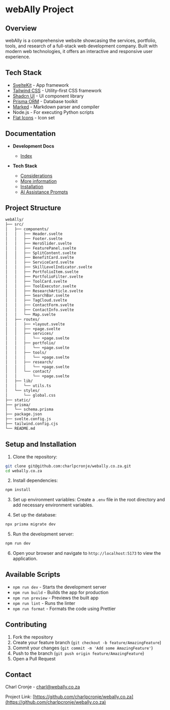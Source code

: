 # webAlly Project

## Overview

webAlly is a comprehensive website showcasing the services, portfolio, tools, and research of a full-stack web development company. Built with modern web technologies, it offers an interactive and responsive user experience.

## Tech Stack 

- [SvelteKit](https://kit.svelte.dev) - App framework
- [Tailwind CSS](https://tailwindcss.com) - Utility-first CSS framework
- [Shadcn UI](https://ui.shadcn.com/) - UI component library
- [Prisma ORM](https://www.prisma.io) - Database toolkit
- [Marked](https://marked.js.org/) - Markdown parser and compiler
- Node.js - For executing Python scripts
- [Flat Icons](https://www.flaticon.com) - Icon set

## Documentation
- **Development Docs**
  - [Index](./docs/README.md)

- **Tech Stack**
  - [Considerations](./docs/stack/considerations.md)
  - [More information](./docs/stack/moreInfo.md)
  - [Installation](./docs/stack/install.md)
  - [AI Assistance Prompts](./docs/ai/prompts.md)


## Project Structure

```sh
webAlly/
├── src/
│   ├── components/
│   │   ├── Header.svelte
│   │   ├── Footer.svelte
│   │   ├── HeroSlider.svelte
│   │   ├── FeaturePanel.svelte
│   │   ├── SplitContent.svelte
│   │   ├── BenefitCard.svelte
│   │   ├── ServiceCard.svelte
│   │   ├── SkillLevelIndicator.svelte
│   │   ├── PortfolioItem.svelte
│   │   ├── PortfolioFilter.svelte
│   │   ├── ToolCard.svelte
│   │   ├── ToolExecutor.svelte
│   │   ├── ResearchArticle.svelte
│   │   ├── SearchBar.svelte
│   │   ├── TagCloud.svelte
│   │   ├── ContactForm.svelte
│   │   ├── ContactInfo.svelte
│   │   └── Map.svelte
│   ├── routes/
│   │   ├── +layout.svelte
│   │   ├── +page.svelte
│   │   ├── services/
│   │   │   └── +page.svelte
│   │   ├── portfolio/
│   │   │   └── +page.svelte
│   │   ├── tools/
│   │   │   └── +page.svelte
│   │   ├── research/
│   │   │   └── +page.svelte
│   │   └── contact/
│   │       └── +page.svelte
│   ├── lib/
│   │   └── utils.ts
│   └── styles/
│       └── global.css
├── static/
├── prisma/
│   └── schema.prisma
├── package.json
├── svelte.config.js
├── tailwind.config.cjs
└── README.md
```

## Setup and Installation

1. Clone the repository:
```sh
git clone git@github.com:charlpcronje/webally.co.za.git
cd webally.co.za
```

2. Install dependencies:
```sh
npm install
```

3. Set up environment variables:
   Create a `.env` file in the root directory and add necessary environment variables.

4. Set up the database:
```sh
npx prisma migrate dev
```

5. Run the development server:
```sh
npm run dev
```

6. Open your browser and navigate to `http://localhost:5173` to view the application.

## Available Scripts

- `npm run dev` - Starts the development server
- `npm run build` - Builds the app for production
- `npm run preview` - Previews the built app
- `npm run lint` - Runs the linter
- `npm run format` - Formats the code using Prettier

## Contributing

1. Fork the repository
2. Create your feature branch (`git checkout -b feature/AmazingFeature`)
3. Commit your changes (`git commit -m 'Add some AmazingFeature'`)
4. Push to the branch (`git push origin feature/AmazingFeature`)
5. Open a Pull Request

## Contact

Charl Cronje - charl@webally.co.za

Project Link: [https://github.com/charlpcronje/webally.co.za](https://github.com/charlpcronje/webally.co.za)